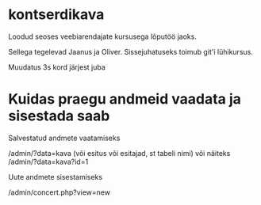 # kontserdikava
Loodud seoses veebiarendajate kursusega lõputöö jaoks. 

Sellega tegelevad Jaanus ja Oliver. Sissejuhatuseks toimub git'i lühikursus.

Muudatus 3s kord järjest juba

# Kuidas praegu andmeid vaadata ja sisestada saab
Salvestatud andmete vaatamiseks

/admin/?data=kava (või esitus või esitajad, st tabeli nimi) või näiteks /admin/?data=kava?id=1

Uute andmete sisestamiseks 

/admin/concert.php?view=new
